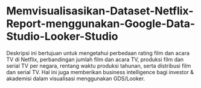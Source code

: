 # Memvisualisasikan-Dataset-Netflix-Report-menggunakan-Google-Data-Studio-Looker-Studio
Deskripsi ini bertujuan untuk mengetahui perbedaan rating film dan acara TV di Netflix, perbandingan jumlah film dan acara TV, produksi film dan serial TV per negara, rentang waktu produksi tahunan, serta distribusi film dan serial TV. Hal ini juga memberikan business intelligence bagi investor &amp; akademisi dalam visualisasi menggunakan GDS/Looker.
